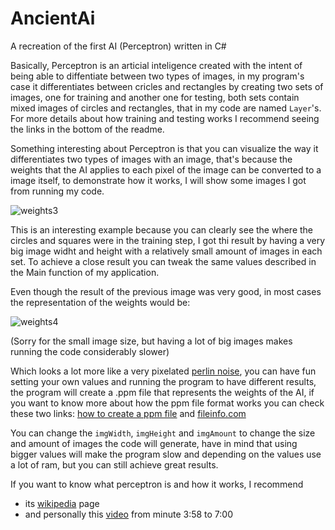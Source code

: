 # AncientAi
A recreation of the first AI (Perceptron) written in C# 

Basically, Perceptron is an articial inteligence created with the intent of being able to diffentiate between two types of images,
in my program's case it differentiates between cricles and rectangles by creating two sets of images, one for training and
another one for testing, both sets contain mixed images of circles and rectangles, that in my code are named `Layer`'s. For more details
about how training and testing works I recommend seeing the links in the bottom of the readme.

Something interesting about Perceptron is that you can visualize the way it differentiates two types of images with an image,
that's because the weights that the AI applies to each pixel of the image can be converted to a image itself,
to demonstrate how it works, I will show some images I got from running my code.

![weights3](https://user-images.githubusercontent.com/66211581/186183296-621ba135-d782-4701-a370-92a1025095fd.png)

This is an interesting example because you can clearly see the where the circles and squares were in the training step,
I got thi result by having a very big image widht and height with a relatively small amount of images in each set.
To achieve a close result you can tweak the same values described in the Main function of my application.

Even though the result of the previous image was very good, in most cases the representation of the weights would be:

![weights4](https://user-images.githubusercontent.com/66211581/186185148-891fd5af-2696-4204-8776-b6db78f7c97b.png)

(Sorry for the small image size, but having a lot of big images makes running the code considerably slower)

Which looks a lot more like a very pixelated [perlin noise](https://en.wikipedia.org/wiki/Perlin_noise), you can have fun setting
your own values and running the program to have different results,
the program will create a .ppm file that represents the weights of the AI, if you want to know more about how the ppm file format works
you can check these two links: [how to create a ppm file](http://netpbm.sourceforge.net/doc/ppm.html) and [fileinfo.com](https://fileinfo.com/extension/ppm)

You can change the `imgWidth`, `imgHeight` and `imgAmount` to change the size and amount of images the code will generate,
have in mind that using bigger values will make the program slow and depending on the values use a lot of ram,
but you can still achieve great results.

If you want to know what perceptron is and how it works, I recommend
- its [wikipedia](https://en.wikipedia.org/wiki/Perceptron) page
- and personally this [video](https://youtu.be/GVsUOuSjvcg) from minute 3:58 to 7:00
